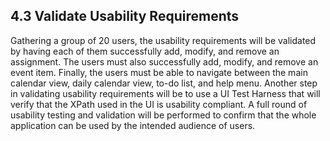 ## 4.3 Validate Usability Requirements

Gathering a group of 20 users, the usability requirements will be validated by having each of them successfully add, modify, and remove an assignment. The users must also successfully add, modify, and remove an event item. Finally, the users must be able to navigate between the main calendar view, daily calendar view, to-do list, and help menu. Another step in validating usability requirements will be to use a UI Test Harness that will verify that the XPath used in the UI is usability compliant. A full round of usability testing and validation will be performed to confirm that the whole application can be used by the intended audience of users.

